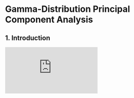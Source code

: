 # Gamma-Distribution Principal Component Analysis
## 1. Introduction
![img1](https://github.com/ChGrey/Gamma-Distribution-Principal-Component-Analysis/blob/main/img/gpca_model.pdf)

